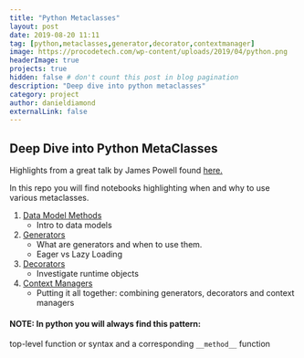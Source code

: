 ```yaml
---
title: "Python Metaclasses"
layout: post
date: 2019-08-20 11:11
tag: [python,metaclasses,generator,decorator,contextmanager]
image: https://procodetech.com/wp-content/uploads/2019/04/python.png
headerImage: true
projects: true
hidden: false # don't count this post in blog pagination
description: "Deep dive into python metaclasses"
category: project
author: danieldiamond
externalLink: false
---
```

## Deep Dive into Python MetaClasses
Highlights from a great talk by James Powell found [here.](https://www.youtube.com/watch?v=cKPlPJyQrt4)

In this repo you will find notebooks highlighting when and why to use
various metaclasses.
1. [Data Model Methods](https://github.com/danieldiamond/python-metaclasses/blob/master/DataModel.ipynb)
    - Intro to data models
2. [Generators](https://github.com/danieldiamond/python-metaclasses/blob/master/Generators.ipynb)
    - What are generators and when to use them.
    - Eager vs Lazy Loading
3. [Decorators](https://github.com/danieldiamond/python-metaclasses/blob/master/Decorators.ipynb)
    - Investigate runtime objects
4. [Context Managers](https://github.com/danieldiamond/python-metaclasses/blob/master/ContextManagers.ipynb)
    - Putting it all together: combining generators, decorators and context managers

#### NOTE: In python you will always find this pattern:
top-level function or syntax and a corresponding `__method__` function